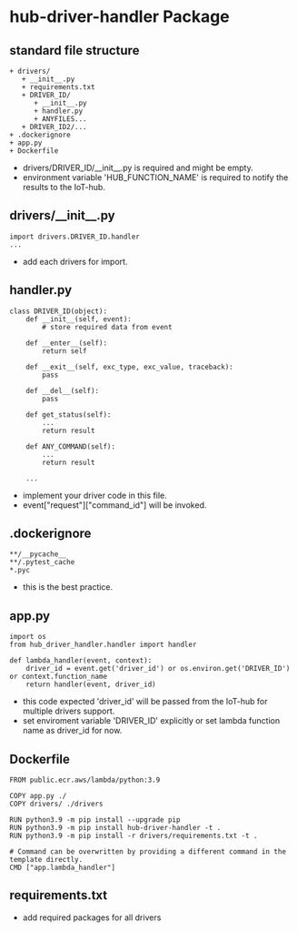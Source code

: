 # hub-driver-handler Package

## standard file structure
```
+ drivers/
   + __init__.py
   + requirements.txt
   + DRIVER_ID/
      + __init__.py
      + handler.py
      + ANYFILES...
   + DRIVER_ID2/...
+ .dockerignore
+ app.py
+ Dockerfile
```
- drivers/DRIVER_ID/\_\_init\_\_.py is required and might be empty.
- environment variable 'HUB_FUNCTION_NAME' is required to notify the results to the IoT-hub.

## drivers/\_\_init\_\_.py
```
import drivers.DRIVER_ID.handler
...
```
- add each drivers for import.

## handler.py
```
class DRIVER_ID(object):
    def __init__(self, event):
        # store required data from event
    
    def __enter__(self):
        return self

    def __exit__(self, exc_type, exc_value, traceback):
        pass

    def __del__(self):
        pass

    def get_status(self):
        ...
        return result
    
    def ANY_COMMAND(self):
        ...
        return result
    
    ...
```
- implement your driver code in this file.
- event["request"]["command_id"] will be invoked.

## .dockerignore
```
**/__pycache__
**/.pytest_cache
*.pyc
```
- this is the best practice.

## app.py
```
import os
from hub_driver_handler.handler import handler

def lambda_handler(event, context):
    driver_id = event.get('driver_id') or os.environ.get('DRIVER_ID') or context.function_name
    return handler(event, driver_id)
```
- this code expected 'driver_id' will be passed from the IoT-hub for multiple drivers support.
- set enviroment variable 'DRIVER_ID' explicitly or set lambda function name as driver_id for now.

## Dockerfile
```
FROM public.ecr.aws/lambda/python:3.9

COPY app.py ./
COPY drivers/ ./drivers

RUN python3.9 -m pip install --upgrade pip
RUN python3.9 -m pip install hub-driver-handler -t .
RUN python3.9 -m pip install -r drivers/requirements.txt -t .

# Command can be overwritten by providing a different command in the template directly.
CMD ["app.lambda_handler"]
```

## requirements.txt
- add required packages for all drivers
